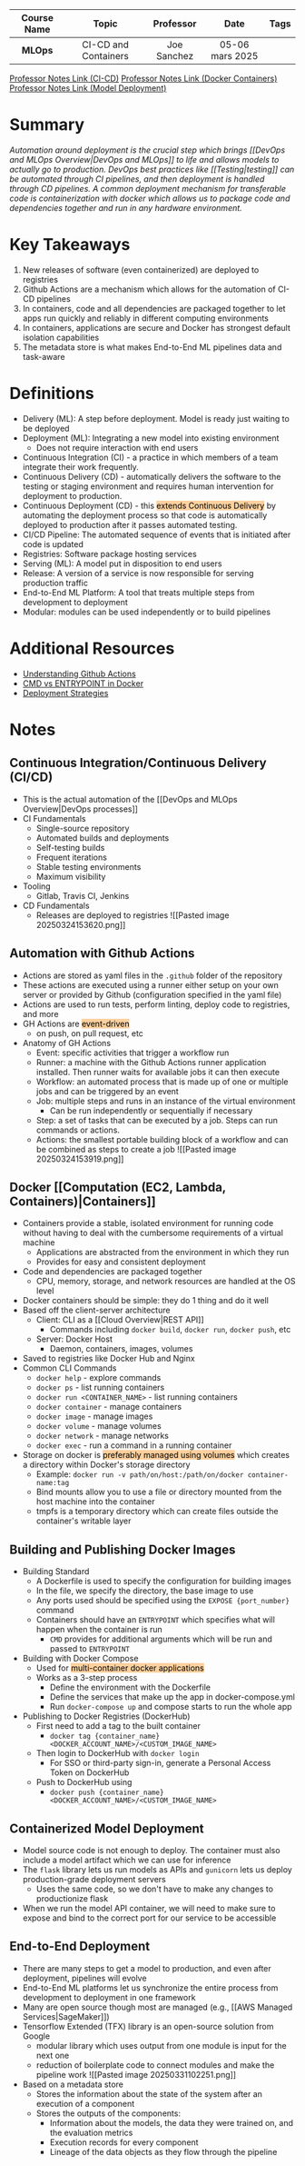 | Course Name |        Topic         |  Professor  |      Date       | Tags |
| :---------: | :------------------: | :---------: | :-------------: | :--: |
|  **MLOps**  | CI-CD and Containers | Joe Sanchez | 05-06 mars 2025 |      |

[Professor Notes Link (CI-CD)](https://github.com/adaltas/dsti-mlops-2025-spring/blob/main/05.ci-cd/index.md)
[Professor Notes Link (Docker Containers)](https://github.com/adaltas/dsti-mlops-2025-spring/blob/main/06.docker-containers/index.md)
[Professor Notes Link (Model Deployment)](https://github.com/adaltas/dsti-mlops-2025-spring/blob/main/10.deployment/index.md)

# Summary
*Automation around deployment is the crucial step which brings [[DevOps and MLOps Overview|DevOps and MLOps]] to life and allows models to actually go to production. DevOps best practices like [[Testing|testing]] can be automated through CI pipelines, and then deployment is handled through CD pipelines. A common deployment mechanism for transferable code is containerization with docker which allows us to package code and dependencies together and run in any hardware environment.*

# Key Takeaways
1. New releases of software (even containerized) are deployed to registries
2. Github Actions are a mechanism which allows for the automation of CI-CD pipelines
3. In containers, code and all dependencies are packaged together to let apps run quickly and reliably in different computing environments
4. In containers, applications are secure and Docker has strongest default isolation capabilities
5. The metadata store is what makes End-to-End ML pipelines data and task-aware

# Definitions
- Delivery (ML): A step before deployment. Model is ready just waiting to be deployed
- Deployment (ML): Integrating a new model into existing environment
	- Does not require interaction with end users
- Continuous Integration (CI) - a practice in which members of a team integrate their work frequently.
- Continuous Delivery (CD) - automatically delivers the software to the testing or staging environment and requires human intervention for deployment to production.
- Continuous Deployment (CD) - this <mark style="background: #FFB86CA6;">extends Continuous Delivery</mark> by automating the deployment process so that code is automatically deployed to production after it passes automated testing.
- CI/CD Pipeline: The automated sequence of events that is initiated after code is updated
- Registries: Software package hosting services
- Serving (ML): A model put in disposition to end users
- Release: A version of a service is now responsible for serving production traffic
- End-to-End ML Platform: A tool that treats multiple steps from development to deployment
- Modular: modules can be used independently or to build pipelines

# Additional Resources
- [Understanding Github Actions](https://docs.github.com/en/actions/about-github-actions/understanding-github-actions)
- [CMD vs ENTRYPOINT in Docker](https://stackoverflow.com/questions/21553353/what-is-the-difference-between-cmd-and-entrypoint-in-a-dockerfile)
- [Deployment Strategies](https://www.harness.io/blog/blue-green-canary-deployment-strategies)

# Notes
## Continuous Integration/Continuous Delivery (CI/CD)
- This is the actual automation of the [[DevOps and MLOps Overview|DevOps processes]]
- CI Fundamentals
	- Single-source repository
	- Automated builds and deployments
	- Self-testing builds
	- Frequent iterations
	- Stable testing environments
	- Maximum visibility
- Tooling
	- Gitlab, Travis CI, Jenkins
- CD Fundamentals
	- Releases are deployed to registries
 ![[Pasted image 20250324153620.png]]
## Automation with Github Actions
- Actions are stored as yaml files in the `.github` folder of the repository
- These actions are executed using a runner either setup on your own server or provided by Github (configuration specified in the yaml file)
- Actions are used to run tests, perform linting, deploy code to registries, and more
- GH Actions are <mark style="background: #FFB86CA6;">event-driven</mark>
	- on push, on pull request, etc
- Anatomy of GH Actions
	- Event: specific activities that trigger a workflow run
	- Runner: a machine with the Github Actions runner application installed. Then runner waits for available jobs it can then execute
	- Workflow: an automated process that is made up of one or multiple jobs and can be triggered by an event
	- Job: multiple steps and runs in an instance of the virtual environment
		- Can be run independently or sequentially if necessary
	- Step: a set of tasks that can be executed by a job. Steps can run commands or actions.
	- Actions: the smallest portable building block of a workflow and can be combined as steps to create a job
	 ![[Pasted image 20250324153919.png]]
## Docker [[Computation (EC2, Lambda, Containers)|Containers]]
- Containers provide a stable, isolated environment for running code without having to deal with the cumbersome requirements of a virtual machine
	- Applications are abstracted from the environment in which they run
	- Provides for easy and consistent deployment
- Code and dependencies are packaged together
	- CPU, memory, storage, and network resources are handled at the OS level
- Docker containers should be simple: they do 1 thing and do it well
- Based off the client-server architecture
	- Client: CLI as a [[Cloud Overview|REST API]]
		- Commands including `docker build`, `docker run`, `docker push`, etc
	- Server: Docker Host
		- Daemon, containers, images, volumes
- Saved to registries like Docker Hub and Nginx
- Common CLI Commands
	- `docker help` - explore commands
	- `docker ps` - list running containers
	- `docker run <CONTAINER_NAME>` - list running containers
	- `docker container` - manage containers
	- `docker image` - manage images
	- `docker volume` - manage volumes
	- `docker network` - manage networks
	- `docker exec` - run a command in a running container
- Storage on docker is <mark style="background: #FFB86CA6;">preferably managed using volumes</mark> which creates a directory within Docker's storage directory
	- Example: `docker run -v path/on/host:/path/on/docker container-name:tag`
	- Bind mounts allow you to use a file or directory mounted from the host machine into the container
	- tmpfs is a temporary directory which can create files outside the container's writable layer
## Building and Publishing Docker Images
- Building Standard
	- A Dockerfile is used to specify the configuration for building images
	- In the file, we specify the directory, the base image to use
	- Any ports used should be specified using the `EXPOSE {port_number}` command
	- Containers should have an `ENTRYPOINT` which specifies what will happen when the container is run
		- `CMD` provides for additional arguments which will be run and passed to `ENTRYPOINT`
- Building with Docker Compose
	- Used for <mark style="background: #FFB86CA6;">multi-container docker applications</mark>
	- Works as a 3-step process
		- Define the environment with the Dockerfile
		- Define the services that make up the app in docker-compose.yml
		- Run `docker-compose up` and compose starts to run the whole app
- Publishing to Docker Registries (DockerHub)
	- First need to add a tag to the built container
		- `docker tag {container_name} <DOCKER_ACCOUNT_NAME>/<CUSTOM_IMAGE_NAME>`
	- Then login to DockerHub with `docker login`
		- For SSO or third-party sign-in, generate a Personal Access Token on DockerHub
	- Push to DockerHub using 
		- `docker push {container_name} <DOCKER_ACCOUNT_NAME>/<CUSTOM_IMAGE_NAME>`
## Containerized Model Deployment
- Model source code is not enough to deploy. The container must also include a model artifact which we can use for inference
- The `flask` library lets us run models as APIs and `gunicorn` lets us deploy production-grade deployment servers
	- Uses the same code, so we don't have to make any changes to productionize flask
- When we run the model API container, we will need to make sure to expose and bind to the correct port for our service to be accessible
## End-to-End Deployment
- There are many steps to get a model to production, and even after deployment, pipelines will evolve
- End-to-End ML platforms let us synchronize the entire process from development to deployment in one framework
- Many are open source though most are managed (e.g., [[AWS Managed Services|SageMaker]])
- Tensorflow Extended (TFX) library is an open-source solution from Google
	- modular library which uses output from one module is input for the next one
	- reduction of boilerplate code to connect modules and make the pipeline work
	 ![[Pasted image 20250331102251.png]]
- Based on a metadata store
	- Stores the information about the state of the system after an execution of a component
	- Stores the outputs of the components:
	    - Information about the models, the data they were trained on, and the evaluation metrics
	    - Execution records for every component
	    - Lineage of the data objects as they flow through the pipeline